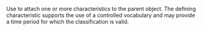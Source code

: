 Use to attach one or more characteristics to the parent object. The defining characteristic supports the use of a controlled vocabulary and may provide a time period for which the classification is valid.